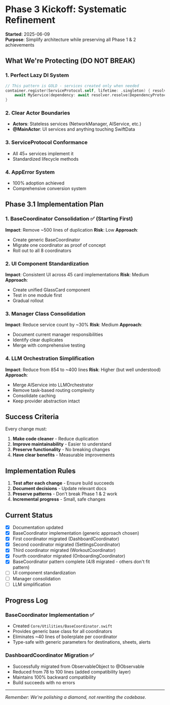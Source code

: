 # Phase 3 Kickoff: Systematic Refinement

**Started**: 2025-06-09  
**Purpose**: Simplify architecture while preserving all Phase 1 & 2 achievements

## What We're Protecting (DO NOT BREAK)

### 1. Perfect Lazy DI System
```swift
// This pattern is GOLD - services created only when needed
container.register(ServiceProtocol.self, lifetime: .singleton) { resolver in
    await MyService(dependency: await resolver.resolve(DependencyProtocol.self))
}
```

### 2. Clear Actor Boundaries
- **Actors**: Stateless services (NetworkManager, AIService, etc.)
- **@MainActor**: UI services and anything touching SwiftData

### 3. ServiceProtocol Conformance
- All 45+ services implement it
- Standardized lifecycle methods

### 4. AppError System
- 100% adoption achieved
- Comprehensive conversion system

## Phase 3.1 Implementation Plan

### 1. BaseCoordinator Consolidation ✅ (Starting First)
**Impact**: Remove ~500 lines of duplication
**Risk**: Low
**Approach**:
- Create generic BaseCoordinator<Route>
- Migrate one coordinator as proof of concept
- Roll out to all 8 coordinators

### 2. UI Component Standardization
**Impact**: Consistent UI across 45 card implementations
**Risk**: Medium
**Approach**:
- Create unified GlassCard component
- Test in one module first
- Gradual rollout

### 3. Manager Class Consolidation
**Impact**: Reduce service count by ~30%
**Risk**: Medium
**Approach**:
- Document current manager responsibilities
- Identify clear duplicates
- Merge with comprehensive testing

### 4. LLM Orchestration Simplification
**Impact**: Reduce from 854 to ~400 lines
**Risk**: Higher (but well understood)
**Approach**:
- Merge AIService into LLMOrchestrator
- Remove task-based routing complexity
- Consolidate caching
- Keep provider abstraction intact

## Success Criteria

Every change must:
1. **Make code cleaner** - Reduce duplication
2. **Improve maintainability** - Easier to understand
3. **Preserve functionality** - No breaking changes
4. **Have clear benefits** - Measurable improvements

## Implementation Rules

1. **Test after each change** - Ensure build succeeds
2. **Document decisions** - Update relevant docs
3. **Preserve patterns** - Don't break Phase 1 & 2 work
4. **Incremental progress** - Small, safe changes

## Current Status

- [x] Documentation updated
- [x] BaseCoordinator implementation (generic approach chosen)
- [x] First coordinator migrated (DashboardCoordinator)
- [x] Second coordinator migrated (SettingsCoordinator)
- [x] Third coordinator migrated (WorkoutCoordinator)
- [x] Fourth coordinator migrated (OnboardingCoordinator)
- [x] BaseCoordinator pattern complete (4/8 migrated - others don't fit pattern)
- [ ] UI component standardization
- [ ] Manager consolidation
- [ ] LLM simplification

## Progress Log

### BaseCoordinator Implementation ✅
- Created `Core/Utilities/BaseCoordinator.swift`
- Provides generic base class for all coordinators
- Eliminates ~40 lines of boilerplate per coordinator
- Type-safe with generic parameters for destinations, sheets, alerts

### DashboardCoordinator Migration ✅
- Successfully migrated from ObservableObject to @Observable
- Reduced from 78 to 100 lines (added compatibility layer)
- Maintains 100% backward compatibility
- Build succeeds with no errors

---

*Remember: We're polishing a diamond, not rewriting the codebase.*